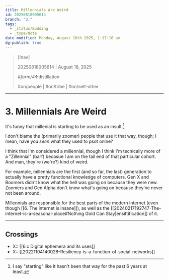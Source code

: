 ```yaml
---
title: Millennials Are Weird
id: 20250818005614
branch: "3."
tags:
  - _status/Budding
  - _type/Note
date modified: Monday, August 18th 2025, 1:17:16 am
dg-publish: true
---
```


> [!nav]
>
> 20250818005614 | August 18, 2025
>
> #_form/4_✣distillation 
> 
> #on/people | #on/tribe | #on/self-other 

---

# 3. Millennials Are Weird

It's funny that millenial is starting to be used as an insult.[^1]

I don't blame the (primarily zoomer) people that use it that way, though; I mean, have you *seen* what they used to psot onlne?

I think that I'm considered a millennial, though I think I'm tecnically more of a "Zillennial" (barf) becasue I am on the tail end of that particular cohort. And man, they're (we're?) kind of weird.

For example, millennials are the first (and so far, the last) generation to actually have a pretty functional knowledge of computers. Gen X and Boomers didn't know what the hell was going on because they were new. Zoomers and Gen Alpha don't know what's going on because they've never not been around.

Millennials are responsible for the best parts of the modern internet (even though [[6. The internet is insane]]), as well as the [[20240217192747-The-internet-is-a-seasonal-place#Nothing Gold Can Stay|ensittification]] of it.

[^1]: I say "starting" like it hasn't been that way for the past 6 years at least.

---

## Crossings

- X:: [[6.c Digital ephemera and its uses]]
- X:: [[20221104140028-Resiliency-is-a-function-of-social-networks]]